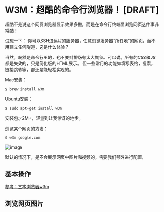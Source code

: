 # W3M：超酷的命令行浏览器！ [DRAFT]

超酷不是说这个网页浏览器显示效果多酷，而是在命令行终端里浏览网页这件事非常酷！

试想一下：
你可以SSH进远程的服务器，任意浏览服务器“所在地”的网页，而不用建立任何隧道，这是什么体验？

当然，既然是命令行里的，也不要对排版有太大期待。可以说，所有的CSS和JS都是失效的，只是简化版的HTML展示。
但一些常用的功能如填写表格，搜索，链接跳转等，都还是能轻松实现的。


Mac安装：
```sh
$ brew install w3m
```

Ubuntu安装：
```sh
$ sudo apt-get install w3m
```

安装包才2M+，轻量到让我惊讶的地步。

浏览某个网页的方法：
```sh
$ w3m google.com
```

![image](https://user-images.githubusercontent.com/14041622/52047735-9e1b2280-2584-11e9-8788-eea1aecab521.png)


默认的情况下，是不会展示网页中图片和视频的，需要我们额外进行配置。


## 基本操作

[参考：文本浏览器w3m](http://blog.51cto.com/wesoho/201320)


## 浏览网页图片


